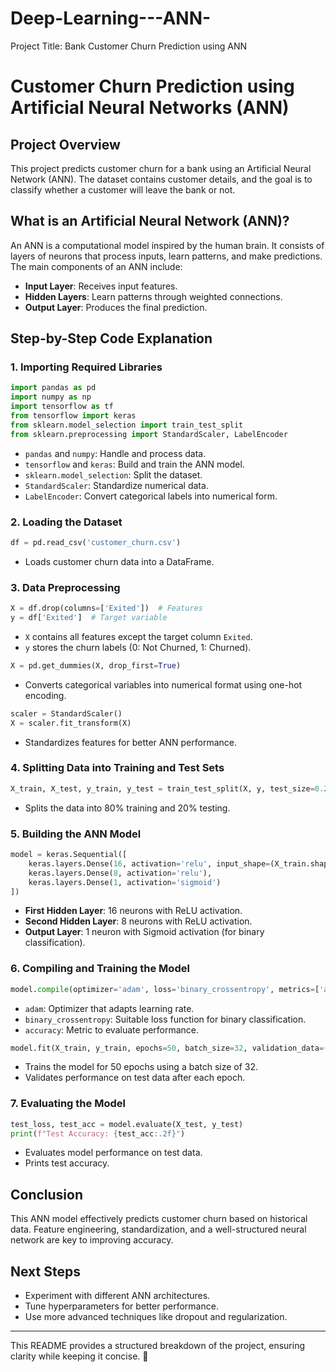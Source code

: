 # Deep-Learning---ANN-
Project Title: Bank Customer Churn Prediction using ANN

# Customer Churn Prediction using Artificial Neural Networks (ANN)

## Project Overview

This project predicts customer churn for a bank using an Artificial Neural Network (ANN). The dataset contains customer details, and the goal is to classify whether a customer will leave the bank or not.

## What is an Artificial Neural Network (ANN)?

An ANN is a computational model inspired by the human brain. It consists of layers of neurons that process inputs, learn patterns, and make predictions. The main components of an ANN include:

- **Input Layer**: Receives input features.
- **Hidden Layers**: Learn patterns through weighted connections.
- **Output Layer**: Produces the final prediction.

## Step-by-Step Code Explanation

### 1. Importing Required Libraries

```python
import pandas as pd
import numpy as np
import tensorflow as tf
from tensorflow import keras
from sklearn.model_selection import train_test_split
from sklearn.preprocessing import StandardScaler, LabelEncoder
```

- `pandas` and `numpy`: Handle and process data.
- `tensorflow` and `keras`: Build and train the ANN model.
- `sklearn.model_selection`: Split the dataset.
- `StandardScaler`: Standardize numerical data.
- `LabelEncoder`: Convert categorical labels into numerical form.

### 2. Loading the Dataset

```python
df = pd.read_csv('customer_churn.csv')
```

- Loads customer churn data into a DataFrame.

### 3. Data Preprocessing

```python
X = df.drop(columns=['Exited'])  # Features
y = df['Exited']  # Target variable
```

- `X` contains all features except the target column `Exited`.
- `y` stores the churn labels (0: Not Churned, 1: Churned).

```python
X = pd.get_dummies(X, drop_first=True)
```

- Converts categorical variables into numerical format using one-hot encoding.

```python
scaler = StandardScaler()
X = scaler.fit_transform(X)
```

- Standardizes features for better ANN performance.

### 4. Splitting Data into Training and Test Sets

```python
X_train, X_test, y_train, y_test = train_test_split(X, y, test_size=0.2, random_state=42)
```

- Splits the data into 80% training and 20% testing.

### 5. Building the ANN Model

```python
model = keras.Sequential([
    keras.layers.Dense(16, activation='relu', input_shape=(X_train.shape[1],)),
    keras.layers.Dense(8, activation='relu'),
    keras.layers.Dense(1, activation='sigmoid')
])
```

- **First Hidden Layer**: 16 neurons with ReLU activation.
- **Second Hidden Layer**: 8 neurons with ReLU activation.
- **Output Layer**: 1 neuron with Sigmoid activation (for binary classification).

### 6. Compiling and Training the Model

```python
model.compile(optimizer='adam', loss='binary_crossentropy', metrics=['accuracy'])
```

- `adam`: Optimizer that adapts learning rate.
- `binary_crossentropy`: Suitable loss function for binary classification.
- `accuracy`: Metric to evaluate performance.

```python
model.fit(X_train, y_train, epochs=50, batch_size=32, validation_data=(X_test, y_test))
```

- Trains the model for 50 epochs using a batch size of 32.
- Validates performance on test data after each epoch.

### 7. Evaluating the Model

```python
test_loss, test_acc = model.evaluate(X_test, y_test)
print(f"Test Accuracy: {test_acc:.2f}")
```

- Evaluates model performance on test data.
- Prints test accuracy.

## Conclusion

This ANN model effectively predicts customer churn based on historical data. Feature engineering, standardization, and a well-structured neural network are key to improving accuracy.

## Next Steps

- Experiment with different ANN architectures.
- Tune hyperparameters for better performance.
- Use more advanced techniques like dropout and regularization.

---

This README provides a structured breakdown of the project, ensuring clarity while keeping it concise. 🚀

